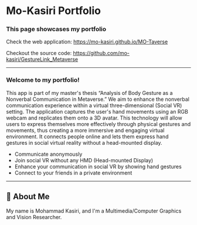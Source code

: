 <h1>Mo-Kasiri Portfolio</h1> 

### This page showcases my portfolio

Check the web application: https://mo-kasiri.github.io/MO-Taverse

Checkout the source code: https://github.com/mo-kasiri/GestureLink_Metaverse

---
### Welcome to my portfolio!
<p>This app is part of my master's thesis “Analysis of Body Gesture as a Nonverbal Communication in Metaverse.”
We aim to enhance the nonverbal communication experience within a virtual three-dimensional (Social VR) setting.
The application captures the user's hand movements using an RGB webcam and replicates them onto a 3D avatar. This technology will allow users to express
themselves more effectively through physical gestures and movements, thus creating a more immersive and engaging virtual
environment. It connects people online and lets them express hand gestures in social virtual reality without a head-mounted display.</p>

* Communicate anonymously
* Join social VR without any HMD (Head-mounted Display)
* Enhance your communication in social VR by showing hand gestures
* Connect to your friends in a private environment

---
## 🚀 About Me
My name is Mohammad Kasiri, and I'm a Multimedia/Computer Graphics and Vision Researcher.


